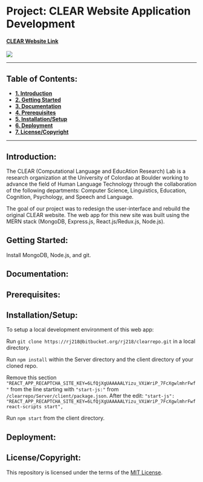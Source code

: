 # Project: **CLEAR Website Application Development**
#### [CLEAR Website Link	](https://lit-wave-46253.herokuapp.com/)

![](https://res.cloudinary.com/dtf7zeh9v/image/upload/v1555968130/background_in_frontend/home-landing/desktop/home-landing.jpg)


******************************************************************************************

## **Table of Contents:**

* **[1. Introduction](#introduction)**
* **[2. Getting Started](#getting-started)**
* **[3. Documentation](#documentation)**
* **[4. Prerequisites](#prerequisites)**
* **[5. Installation/Setup](#installationsetup)**
* **[6. Deployment](#deployment)**
* **[7. License/Copyright](#licensecopyright)**

******************************************************************************************


## **Introduction:**
The CLEAR (Computational Language and EducAtion Research) Lab is a research organization at the University of Colordao at Boulder working to advance the field of Human Language Technology through the collaboration of the following departments: Computer Science, Linguistics, Education, Cognition, Psychology, and Speech and Language.  

The goal of our project was to redesign the user-interface and rebuild the original CLEAR website.  The web app for this new site was built using the MERN stack (MongoDB, Express.js, React.js/Redux.js, Node.js).

## **Getting Started:**
Install MongoDB, Node.js, and git.
## **Documentation:**
## **Prerequisites:**
## **Installation/Setup:**
To setup a local development environment of this web app:

Run `git clone https://rj218@bitbucket.org/rj218/clearrepo.git` in a local directory.

Run `npm install` within the Server directory and the client directory of your cloned repo.

Remove this section `"REACT_APP_RECAPTCHA_SITE_KEY=6LfQjXgUAAAAALYizu_VXiWriP_7FcXgwlmhrFwf"` from the line starting with `"start-js:"` from `/clearrepo/Server/client/package.json`.  After the edit: `"start-js": "REACT_APP_RECAPTCHA_SITE_KEY=6LfQjXgUAAAAALYizu_VXiWriP_7FcXgwlmhrFwf react-scripts start",`

Run `npm start` from the client directory.

## **Deployment:**
## **License/Copyright:**
This repository is licensed under the terms of the [MIT License](LICENSE.md).
